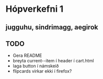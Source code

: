 # Hópverkefni 1

## jugguhu, sindrimagg, aegirok

## TODO

- Gera README
- breyta current--item í header í cart.html
- laga button í námskeið
- flipcards virkar ekki í firefox?
